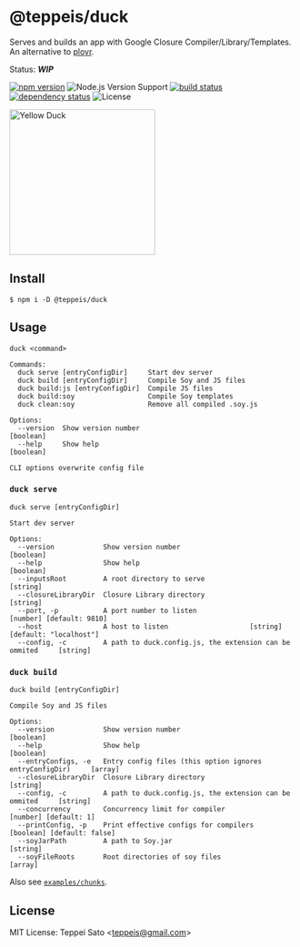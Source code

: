 # @teppeis/duck

Serves and builds an app with Google Closure Compiler/Library/Templates. An alternative to [plovr](https://github.com/bolinfest/plovr).

Status: **_WIP_**

[![npm version][npm-image]][npm-url]
![Node.js Version Support][node-version]
[![build status][circleci-image]][circleci-url]
[![dependency status][deps-image]][deps-url]
![License][license]

<a title="Berkaycagdas [CC BY-SA 4.0 (https://creativecommons.org/licenses/by-sa/4.0)], via Wikimedia Commons" href="https://commons.wikimedia.org/wiki/File:Yellow_Duck.jpg"><img width="256" alt="Yellow Duck" src="https://upload.wikimedia.org/wikipedia/commons/thumb/3/3c/Yellow_Duck.jpg/256px-Yellow_Duck.jpg"></a>

## Install

```console
$ npm i -D @teppeis/duck
```

## Usage

```
duck <command>

Commands:
  duck serve [entryConfigDir]     Start dev server
  duck build [entryConfigDir]     Compile Soy and JS files
  duck build:js [entryConfigDir]  Compile JS files
  duck build:soy                  Compile Soy templates
  duck clean:soy                  Remove all compiled .soy.js

Options:
  --version  Show version number                                                 [boolean]
  --help     Show help                                                           [boolean]

CLI options overwrite config file
```

### `duck serve`

```
duck serve [entryConfigDir]

Start dev server

Options:
  --version            Show version number                                       [boolean]
  --help               Show help                                                 [boolean]
  --inputsRoot         A root directory to serve                                  [string]
  --closureLibraryDir  Closure Library directory                                  [string]
  --port, -p           A port number to listen                    [number] [default: 9810]
  --host               A host to listen                    [string] [default: "localhost"]
  --config, -c         A path to duck.config.js, the extension can be ommited     [string]
```

### `duck build`

```
duck build [entryConfigDir]

Compile Soy and JS files

Options:
  --version            Show version number                                       [boolean]
  --help               Show help                                                 [boolean]
  --entryConfigs, -e   Entry config files (this option ignores entryConfigDir)     [array]
  --closureLibraryDir  Closure Library directory                                  [string]
  --config, -c         A path to duck.config.js, the extension can be ommited     [string]
  --concurrency        Concurrency limit for compiler                [number] [default: 1]
  --printConfig, -p    Print effective configs for compilers    [boolean] [default: false]
  --soyJarPath         A path to Soy.jar                                          [string]
  --soyFileRoots       Root directories of soy files                               [array]
```

Also see [`examples/chunks`](examples/chunks).

## License

MIT License: Teppei Sato &lt;teppeis@gmail.com&gt;

[npm-image]: https://img.shields.io/npm/v/@teppeis/duck.svg
[npm-url]: https://npmjs.org/package/@teppeis/duck
[npm-downloads-image]: https://img.shields.io/npm/dm/@teppeis/duck.svg
[deps-image]: https://img.shields.io/david/teppeis/duck.svg
[deps-url]: https://david-dm.org/teppeis/duck
[node-version]: https://img.shields.io/badge/Node.js%20support-v6,v8,v10-brightgreen.svg
[license]: https://img.shields.io/npm/l/@teppeis/duck.svg
[circleci-image]: https://circleci.com/gh/teppeis/duck.svg?style=shield
[circleci-url]: https://circleci.com/gh/teppeis/duck
